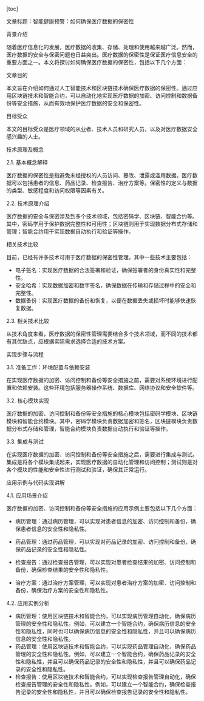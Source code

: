 
[toc]                    
                
                
文章标题：智能健康预警：如何确保医疗数据的保密性

背景介绍

随着医疗信息化的发展，医疗数据的收集、存储、处理和使用越来越广泛。然而，医疗数据的安全与保密问题也日益突出。医疗数据的保密性是保证医疗信息安全的重要方面之一。本文将探讨如何确保医疗数据的保密性，包括以下几个方面：

文章目的

本文旨在介绍如何通过人工智能技术和区块链技术确保医疗数据的保密性。通过应用区块链技术和智能合约，可以自动化地实现医疗数据的加密、访问控制和数据备份等安全措施，从而有效地保护医疗数据的安全和保密性。

目标受众

本文的目标受众是医疗领域的从业者、技术人员和研究人员，以及对医疗数据安全感兴趣的人士。

技术原理及概念

2.1. 基本概念解释

医疗数据的保密性是指避免未经授权的人员访问、篡改、泄露或滥用数据。医疗数据可以包括患者的信息、药品记录、检查报告、治疗方案等。保密性的定义与数据的类型、敏感程度和访问权限等因素有关。

2.2. 技术原理介绍

医疗数据的安全与保密涉及到多个技术领域，包括密码学、区块链、智能合约等。其中，密码学用于保护数据完整性和可用性；区块链则用于实现数据分布式存储和管理；智能合约用于实现数据自动执行和验证等操作。

相关技术比较

目前，已经有许多技术可用于医疗数据的保密性管理，其中一些技术主要包括：

- 电子签名：实现医疗数据的合法签署和验证，确保签署者的身份真实性和完整性。
- 安全哈希：实现数据加密和数字签名，确保数据在传输和存储过程中的安全和完整性。
- 数据备份：实现医疗数据的备份和恢复，以便在数据丢失或损坏时能够快速恢复数据。

2.3. 相关技术比较

从技术角度来看，医疗数据的保密性管理需要结合多个技术领域，而不同的技术都有其优缺点，应根据实际需求选择合适的技术方案。

实现步骤与流程

3.1. 准备工作：环境配置与依赖安装

在实现医疗数据的加密、访问控制和备份等安全措施之前，需要对系统环境进行配置和依赖安装。这些环境包括服务器操作系统、数据库、网络协议和安全软件等。

3.2. 核心模块实现

医疗数据的加密、访问控制和备份等安全措施的核心模块包括密码学模块、区块链模块和智能合约模块。其中，密码学模块负责数据加密和签名，区块链模块负责数据分布式存储和管理，智能合约模块负责数据自动执行和验证等操作。

3.3. 集成与测试

在实现医疗数据的加密、访问控制和备份等安全措施之后，需要进行集成与测试。集成是将各个模块集成起来，实现医疗数据的自动化管理和访问控制；测试则是对各个模块的性能和安全性进行测试和验证，确保其正常运行。

应用示例与代码实现讲解

4.1. 应用场景介绍

医疗数据的加密、访问控制和备份等安全措施的应用示例主要包括以下几个方面：

- 病历管理：通过病历管理，可以实现对患者信息的加密、访问控制和备份，确保患者信息的安全性和隐私性。
- 药品管理：通过药品管理，可以实现对药品记录的加密、访问控制和备份，确保药品记录的安全性和隐私性。
- 检查报告：通过检查报告管理，可以实现对患者检查结果的加密、访问控制和备份，确保检查结果的安全性和隐私性。

- 治疗方案：通过治疗方案管理，可以实现对患者治疗方案的加密、访问控制和备份，确保治疗方案的安全性和隐私性。

4.2. 应用实例分析

- 病历管理：使用区块链技术和智能合约，可以实现病历管理自动化，确保病历管理的安全性和隐私性。例如，可以建立一个智能合约，确保病历信息的安全性和隐私性，同时也可以确保病历信息的安全性和隐私性，并且可以确保病历信息的安全性和隐私性。
- 药品管理：使用区块链技术和智能合约，可以实现药品管理自动化，确保药品管理的安全性和隐私性。例如，可以建立一个智能合约，确保药品记录的安全性和隐私性，并且可以确保药品记录的安全性和隐私性，并且可以确保药品记录的安全性和隐私性。
- 检查报告：使用区块链技术和智能合约，可以实现检查报告管理自动化，确保检查报告管理的安全性和隐私性。例如，可以建立一个智能合约，确保检查报告记录的安全性和隐私性，并且可以确保检查报告记录的安全性和隐私性。

